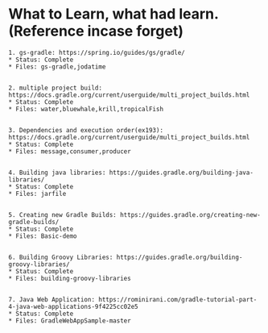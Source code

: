 # What to Learn, what had learn. (Reference incase forget)


	1. gs-gradle: https://spring.io/guides/gs/gradle/
	* Status: Complete
	* Files: gs-gradle,jodatime


	2. multiple project build: https://docs.gradle.org/current/userguide/multi_project_builds.html	
	* Status: Complete
	* Files: water,bluewhale,krill,tropicalFish

	
	3. Dependencies and execution order(ex193): https://docs.gradle.org/current/userguide/multi_project_builds.html
	* Status: Complete
	* Files: message,consumer,producer


	4. Building java libraries: https://guides.gradle.org/building-java-libraries/
	* Status: Complete
	* Files: jarfile


	5. Creating new Gradle Builds: https://guides.gradle.org/creating-new-gradle-builds/
	* Status: Complete
	* Files: Basic-demo


	6. Building Groovy Libraries: https://guides.gradle.org/building-groovy-libraries/
	* Status: Complete
	* Files: building-groovy-libraries


	7. Java Web Application: https://rominirani.com/gradle-tutorial-part-4-java-web-applications-9f4225cc02e5
	* Status: Complete
	* Files: GradleWebAppSample-master

